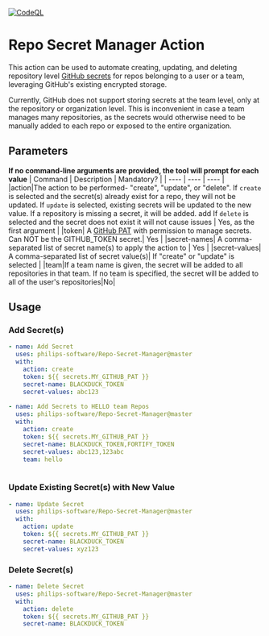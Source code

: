[![CodeQL](https://github.com/philips-software/Repo-Secret-Manager/actions/workflows/codeql-analysis.yml/badge.svg?event=push)](https://github.com/philips-software/Repo-Secret-Manager/actions/workflows/codeql-analysis.yml)
# Repo Secret Manager Action
This action can be used to automate creating, updating, and deleting repository level [GitHub secrets](https://docs.github.com/en/actions/reference/encrypted-secrets) for repos belonging to a user or a team, leveraging GitHub's existing encrypted storage. 

Currently, GitHub does not support storing secrets at the team level, only at the repository or organization level. This is inconvenient in case a team manages many repositories, as the secrets would otherwise need to be manually added to each repo or exposed to the entire organization.

## Parameters
**If no command-line arguments are provided, the tool will prompt for each value**
| Command | Description | Mandatory? |
| ---- | ---- | ---- |
|action|The action to be performed-  "create", "update", or "delete". If `create` is selected and the secret(s) already exist for a repo, they will not be updated. If `update` is selected, existing secrets will be updated to the new value. If a repository is missing a secret, it will be added. add If `delete` is selected and the secret does not exist it will not cause issues | Yes, as the first argument |
|token| A [GitHub PAT](https://docs.github.com/en/github/authenticating-to-github/creating-a-personal-access-token) with permission to manage secrets. Can NOT be the GITHUB_TOKEN secret.| Yes |
|secret-names| A comma-separated list of secret name(s) to apply the action to | Yes |
|secret-values| A comma-separated list of secret value(s)| If "create" or "update" is selected |
|team|If a team name is given, the secret will be added to all repositories in that team. If no team is specified, the secret will be added to all of the user's repositories|No|

## Usage
### Add Secret(s)
```yaml
- name: Add Secret
  uses: philips-software/Repo-Secret-Manager@master
  with:
    action: create
    token: ${{ secrets.MY_GITHUB_PAT }}
    secret-name: BLACKDUCK_TOKEN
    secret-values: abc123
    
- name: Add Secrets to HELLO team Repos
  uses: philips-software/Repo-Secret-Manager@master
  with:
    action: create
    token: ${{ secrets.MY_GITHUB_PAT }}
    secret-name: BLACKDUCK_TOKEN,FORTIFY_TOKEN
    secret-values: abc123,123abc
    team: hello
    
```
### Update Existing Secret(s) with New Value
```yaml
- name: Update Secret
  uses: philips-software/Repo-Secret-Manager@master
  with:
    action: update
    token: ${{ secrets.MY_GITHUB_PAT }}
    secret-name: BLACKDUCK_TOKEN
    secret-values: xyz123
```

### Delete Secret(s)
```yaml
- name: Delete Secret
  uses: philips-software/Repo-Secret-Manager@master
  with:
    action: delete
    token: ${{ secrets.MY_GITHUB_PAT }}
    secret-name: BLACKDUCK_TOKEN
```



